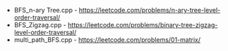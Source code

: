 - BFS_n-ary Tree.cpp - https://leetcode.com/problems/n-ary-tree-level-order-traversal/
- BFS_Zigzag.cpp - https://leetcode.com/problems/binary-tree-zigzag-level-order-traversal/
- multi_path_BFS.cpp - https://leetcode.com/problems/01-matrix/
